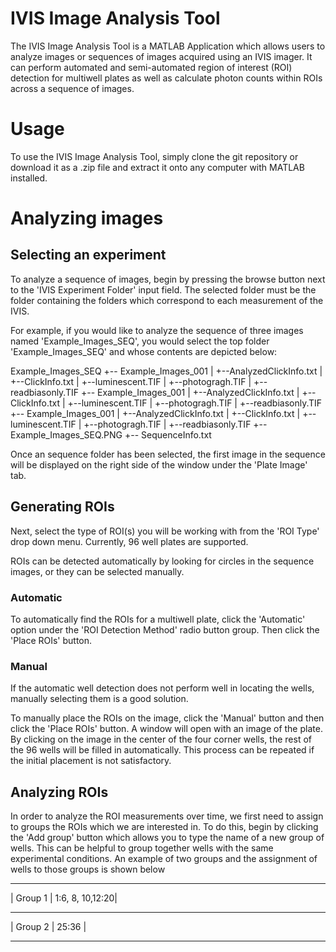 # IVIS Image Analysis Tool

The IVIS Image Analysis Tool is a MATLAB Application which allows users to analyze images or sequences of images acquired using an IVIS imager. It can perform automated and semi-automated region of interest (ROI) detection for multiwell plates as well as calculate photon counts within ROIs across a sequence of images.

# Usage

To use the IVIS Image Analysis Tool, simply clone the git repository or download it as a .zip file and extract it onto any computer with MATLAB installed.

# Analyzing images

## Selecting an experiment

To analyze a sequence of images, begin by pressing the browse button next to the 'IVIS Experiment Folder' input field. The selected folder must be the folder containing the folders which correspond to each measurement of the IVIS.

For example, if you would like to analyze the sequence of three images named 'Example_Images_SEQ', you would select the top folder 'Example_Images_SEQ' and whose contents are depicted below:

Example_Images_SEQ
+-- Example_Images_001
|	+--AnalyzedClickInfo.txt
|	+--ClickInfo.txt
|	+--luminescent.TIF
|	+--photogragh.TIF
|	+--readbiasonly.TIF
+-- Example_Images_001
|	+--AnalyzedClickInfo.txt
|	+--ClickInfo.txt
|	+--luminescent.TIF
|	+--photogragh.TIF
|	+--readbiasonly.TIF
+-- Example_Images_001
|	+--AnalyzedClickInfo.txt
|	+--ClickInfo.txt
|	+--luminescent.TIF
|	+--photogragh.TIF
|	+--readbiasonly.TIF
+-- Example_Images_SEQ.PNG
+-- SequenceInfo.txt

Once an sequence folder has been selected, the first image in the sequence will be displayed on the right side of the window under the 'Plate Image' tab.

## Generating ROIs

Next, select the type of ROI(s) you will be working with from the 'ROI Type' drop down menu. Currently, 96 well plates are supported.

ROIs can be detected automatically by looking for circles in the sequence images, or they can be selected manually.

### Automatic
To automatically find the ROIs for a multiwell plate, click the 'Automatic' option under the 'ROI Detection Method' radio button group. Then click the 'Place ROIs' button.

### Manual
If the automatic well detection does not perform well in locating the wells, manually selecting them is a good solution.

To manually place the ROIs on the image, click the 'Manual' button and then click the 'Place ROIs' button. A window will open with an image of the plate. By clicking on the image in the center of the four corner wells, the rest of the 96 wells will be filled in automatically. This process can be repeated if the initial placement is not satisfactory.

## Analyzing ROIs

In order to analyze the ROI measurements over time, we first need to assign to groups the ROIs which we are interested in. To do this, begin by clicking the 'Add group' button which allows you to type the name of a new group of wells. This can be helpful to group together wells with the same experimental conditions. An example of two groups and the assignment of wells to those groups is shown below

___________________________________
| Group 1		| 1:6, 8, 10,12:20|
___________________________________
| Group 2		| 25:36			  |
___________________________________

